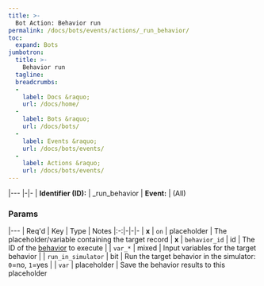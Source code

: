 ```yaml
---
title: >-
  Bot Action: Behavior run
permalink: /docs/bots/events/actions/_run_behavior/
toc:
  expand: Bots
jumbotron:
  title: >-
    Behavior run
  tagline: 
  breadcrumbs:
  -
    label: Docs &raquo;
    url: /docs/home/
  -
    label: Bots &raquo;
    url: /docs/bots/
  -
    label: Events &raquo;
    url: /docs/bots/events/
  -
    label: Actions &raquo;
    url: /docs/bots/events/
---
```


|---
|-|-
| **Identifier (ID):** | _run_behavior
| **Event:** | (All)

### Params

|---
| Req'd | Key | Type | Notes 
|:-:|-|-|-
| **x** | `on` | placeholder | The placeholder/variable containing the target record
| **x** | `behavior_id` | id | The ID of the [behavior](/docs/records/types/behavior/) to execute
|  | `var_*` | mixed | Input variables for the target behavior
|  | `run_in_simulator` | bit | Run the target behavior in the simulator: `0`=no, `1`=yes
|  | `var` | placeholder | Save the behavior results to this placeholder
